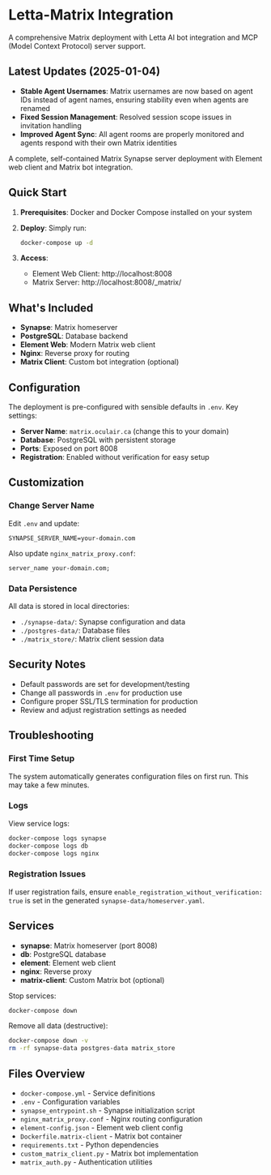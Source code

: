 # Letta-Matrix Integration

A comprehensive Matrix deployment with Letta AI bot integration and MCP (Model Context Protocol) server support.

## Latest Updates (2025-01-04)
- **Stable Agent Usernames**: Matrix usernames are now based on agent IDs instead of agent names, ensuring stability even when agents are renamed
- **Fixed Session Management**: Resolved session scope issues in invitation handling  
- **Improved Agent Sync**: All agent rooms are properly monitored and agents respond with their own Matrix identities

A complete, self-contained Matrix Synapse server deployment with Element web client and Matrix bot integration.

## Quick Start

1. **Prerequisites**: Docker and Docker Compose installed on your system

2. **Deploy**: Simply run:
   ```bash
   docker-compose up -d
   ```

3. **Access**: 
   - Element Web Client: http://localhost:8008
   - Matrix Server: http://localhost:8008/_matrix/

## What's Included

- **Synapse**: Matrix homeserver
- **PostgreSQL**: Database backend
- **Element Web**: Modern Matrix web client
- **Nginx**: Reverse proxy for routing
- **Matrix Client**: Custom bot integration (optional)

## Configuration

The deployment is pre-configured with sensible defaults in `.env`. Key settings:

- **Server Name**: `matrix.oculair.ca` (change this to your domain)
- **Database**: PostgreSQL with persistent storage
- **Ports**: Exposed on port 8008
- **Registration**: Enabled without verification for easy setup

## Customization

### Change Server Name
Edit `.env` and update:
```
SYNAPSE_SERVER_NAME=your-domain.com
```

Also update `nginx_matrix_proxy.conf`:
```
server_name your-domain.com;
```

### Data Persistence
All data is stored in local directories:
- `./synapse-data/`: Synapse configuration and data
- `./postgres-data/`: Database files
- `./matrix_store/`: Matrix client session data

## Security Notes

- Default passwords are set for development/testing
- Change all passwords in `.env` for production use
- Configure proper SSL/TLS termination for production
- Review and adjust registration settings as needed

## Troubleshooting

### First Time Setup
The system automatically generates configuration files on first run. This may take a few minutes.

### Logs
View service logs:
```bash
docker-compose logs synapse
docker-compose logs db
docker-compose logs nginx
```

### Registration Issues
If user registration fails, ensure `enable_registration_without_verification: true` is set in the generated `synapse-data/homeserver.yaml`.

## Services

- **synapse**: Matrix homeserver (port 8008)
- **db**: PostgreSQL database
- **element**: Element web client
- **nginx**: Reverse proxy
- **matrix-client**: Custom Matrix bot (optional)

Stop services:
```bash
docker-compose down
```

Remove all data (destructive):
```bash
docker-compose down -v
rm -rf synapse-data postgres-data matrix_store
```

## Files Overview

- `docker-compose.yml` - Service definitions
- `.env` - Configuration variables
- `synapse_entrypoint.sh` - Synapse initialization script
- `nginx_matrix_proxy.conf` - Nginx routing configuration
- `element-config.json` - Element web client config
- `Dockerfile.matrix-client` - Matrix bot container
- `requirements.txt` - Python dependencies
- `custom_matrix_client.py` - Matrix bot implementation
- `matrix_auth.py` - Authentication utilities